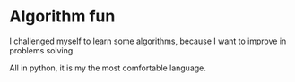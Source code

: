 # Algorithm fun

I challenged myself to learn some algorithms, because I want to improve in problems solving.

All in python, it is my the most comfortable language.